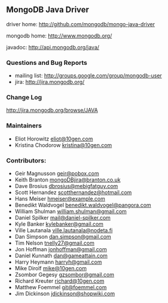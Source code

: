 ## MongoDB Java Driver ##

driver home: http://github.com/mongodb/mongo-java-driver

mongodb home: http://www.mongodb.org/

javadoc: http://api.mongodb.org/java/

### Questions and Bug Reports
 * mailing list: http://groups.google.com/group/mongodb-user
 * jira: http://jira.mongodb.org/

### Change Log ##

http://jira.mongodb.org/browse/JAVA


### Maintainers
* Eliot Horowitz       eliot@10gen.com
* Kristina Chodorow    kristina@10gen.com

### Contributors:
* Geir Magnusson       geir@pobox.com
* Keith Branton        mongoDBjira@branton.co.uk
* Dave Brosius         dbrosius@mebigfatguy.com
* Scott Hernandez      scotthernandez@hotmail.com
* Hans Meiser          hmeiser@example.com
* Benedikt Waldvogel   benedikt.waldvogel@pangora.com
* William Shulman      william.shulman@gmail.com
* Daniel Spilker       mail@daniel-spilker.com
* Kyle Banker          kylebanker@gmail.com
* Ville Lautanala      ville.lautanala@nodeta.fi
* Dan Simpson          dan.simpson@gmail.com
* Tim Nelson           tnelly27@gmail.com
* Jon Hoffman          jonhoffman@gmail.com
* Daniel Kunnath       dan@gameattain.com
* Harry Heymann        harryh@gmail.com
* Mike Dirolf          mike@10gen.com
* Zsombor Gegesy       gzsombor@gmail.com
* Richard Kreuter      richard@10gen.com
* Matthew Foemmel      git@foemmel.com
* Jim Dickinson        jdickinson@shopwiki.com
